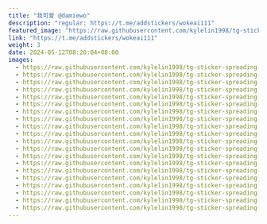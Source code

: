 ```yaml
---
title: "我可爱 @damiewo"
description: "regular: https://t.me/addstickers/wokeai111"
featured_image: "https://raw.githubusercontent.com/kylelin1998/tg-sticker-spreading-worldwide-images/main/img/f4f1f2dd-0bcb-4ea4-9c5a-37cba9db932a.jpg"
link: "https://t.me/addstickers/wokeai111"
weight: 3
date: 2024-05-12T08:20:04+08:00
images:
  - https://raw.githubusercontent.com/kylelin1998/tg-sticker-spreading-worldwide-images/main/img/f4f1f2dd-0bcb-4ea4-9c5a-37cba9db932a.jpg
  - https://raw.githubusercontent.com/kylelin1998/tg-sticker-spreading-worldwide-images/main/img/064a629f-c2bd-4da5-95c0-7023b57653b7.jpg
  - https://raw.githubusercontent.com/kylelin1998/tg-sticker-spreading-worldwide-images/main/img/35f9e4dd-2177-4dfa-a6ab-b25f39d4465b.jpg
  - https://raw.githubusercontent.com/kylelin1998/tg-sticker-spreading-worldwide-images/main/img/33abfa02-a79b-472d-a65e-07a0853bbc93.jpg
  - https://raw.githubusercontent.com/kylelin1998/tg-sticker-spreading-worldwide-images/main/img/ec2a3972-7f84-4efa-986b-68f815351edc.jpg
  - https://raw.githubusercontent.com/kylelin1998/tg-sticker-spreading-worldwide-images/main/img/b03c18e3-e864-4062-be89-ba6115ff401d.jpg
  - https://raw.githubusercontent.com/kylelin1998/tg-sticker-spreading-worldwide-images/main/img/d569c869-5516-4757-960f-cf793a2936a2.jpg
  - https://raw.githubusercontent.com/kylelin1998/tg-sticker-spreading-worldwide-images/main/img/f6d06b6c-41f4-4c47-8cb1-0763164adb45.jpg
  - https://raw.githubusercontent.com/kylelin1998/tg-sticker-spreading-worldwide-images/main/img/abf1eb53-d8ef-46d5-87f4-0621a8686a5c.jpg
  - https://raw.githubusercontent.com/kylelin1998/tg-sticker-spreading-worldwide-images/main/img/e2387338-4e3a-4e18-b999-c17750c28ab6.jpg
  - https://raw.githubusercontent.com/kylelin1998/tg-sticker-spreading-worldwide-images/main/img/42d37401-27f3-42c7-ab5e-1aa5e14ddfaa.jpg
  - https://raw.githubusercontent.com/kylelin1998/tg-sticker-spreading-worldwide-images/main/img/0ececa02-c517-4217-ac32-94afa693e115.jpg
  - https://raw.githubusercontent.com/kylelin1998/tg-sticker-spreading-worldwide-images/main/img/9afadc5c-7f81-4ff3-af25-662f80f641cf.jpg
  - https://raw.githubusercontent.com/kylelin1998/tg-sticker-spreading-worldwide-images/main/img/46119943-c1cb-483e-8a56-a89885842d38.jpg
  - https://raw.githubusercontent.com/kylelin1998/tg-sticker-spreading-worldwide-images/main/img/97a38e22-16c2-41c5-aa4a-ddefb6cfa9b0.jpg
  - https://raw.githubusercontent.com/kylelin1998/tg-sticker-spreading-worldwide-images/main/img/7b7b86e0-1d83-47b4-9124-d94232ec27d3.jpg
  - https://raw.githubusercontent.com/kylelin1998/tg-sticker-spreading-worldwide-images/main/img/a2ffd1e1-8c68-4db5-8122-cc7ef9e4807e.jpg
  - https://raw.githubusercontent.com/kylelin1998/tg-sticker-spreading-worldwide-images/main/img/4dc73cc0-9c6e-463c-8730-966a6a95c48b.jpg
  - https://raw.githubusercontent.com/kylelin1998/tg-sticker-spreading-worldwide-images/main/img/550c2f9e-7bb3-4ac1-9195-5982bebd7d35.jpg
  - https://raw.githubusercontent.com/kylelin1998/tg-sticker-spreading-worldwide-images/main/img/53754dab-bd38-4450-afdc-39b8dd8a22b7.jpg
---
```

